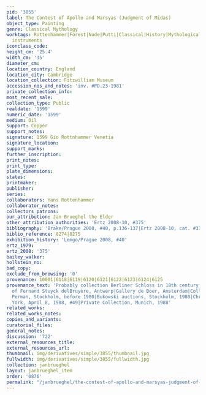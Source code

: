 ```yaml
---
pid: '3855'
label: The Contest of Apollo and Marsyas (Judgment of Midas)
object_type: Painting
genre: Classical Mythology
worktags: Rottenhammer|Forest|Nude|Putti|Classical|History|Mythological|Flowers|Musical
  instruments
iconclass_code:
height_cm: '25.4'
width_cm: '35'
diameter_cm:
location_country: England
location_city: Cambridge
location_collection: Fitzwilliam Museum
accession_nos_and_notes: 'inv. #PD.23-1981'
private_collection_info:
most_recent_sale:
collection_type: Public
realdate: '1599'
numeric_date: '1599'
medium: Oil
support: Copper
support_notes:
signature: 1599 Gio Rottnhammer Venetia
signature_location:
support_marks:
further_inscription:
print_notes:
print_type:
plate_dimensions:
states:
printmaker:
publisher:
series:
collaborators: Hans Rottenhammer
collaborator_notes:
collectors_patrons:
our_attribution: Jan Brueghel the Elder
other_attribution_authorities: 'Ertz 2008-10, #375'
bibliography: 'Brake/Prague 2008, #40, p.136-137|Ertz 2008-10, cat. #375'
biblio_reference: 8274|8275
exhibition_history: 'Lemgo/Prague 2008, #40'
ertz_1979:
ertz_2008: '375'
bailey_walker:
hollstein_no:
bad_copy:
exclude_from_browsing: '0'
provenance: 10001|6118|6119|6120|6121|6122|6123|6124|6125
provenance_text: 'Probably collection Berliner Schloss in 18th century|1806, to Paris|Collection
  of Fernand Stuyck delBruyère, Antwerp|Gallery de Boer, Amsterdam|Collection of Einar
  Perman, Stockholm, before 1980|Bukowski auctions, Stockholm, 1980|Christie''s, New
  York, April 8, 1988, #49|Private Collection, Munich, 1988'
related_works:
related_works_notes:
copies_and_variants:
curatorial_files:
general_notes:
discussion: '722'
external_resources_title:
external_resources_url:
thumbnail: img/derivatives/simple/3855/thumbnail.jpg
fullwidth: img/derivatives/simple/3855/fullwidth.jpg
collection: janbrueghel
layout: janbrueghel_item
order: '0876'
permalink: "/janbrueghel/the-contest-of-apollo-and-marsyas-judgment-of-midas"
---
```

